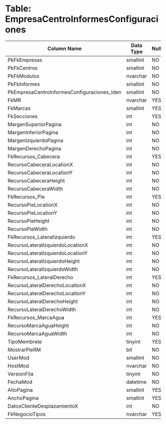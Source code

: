 # Table: EmpresaCentroInformesConfiguraciones

| Column Name | Data Type | Nullable |
|-------------|-----------|----------|
| PkFkEmpresas | smallint | NO |
| PkFkCentros | smallint | NO |
| PkFkModulos | nvarchar | NO |
| PkFkInformes | smallint | NO |
| PkEmpresaCentroInformesConfiguraciones_Iden | smallint | NO |
| FkMR | nvarchar | YES |
| FkMarcas | smallint | YES |
| FkSecciones | int | YES |
| MargenSuperiorPagina | int | NO |
| MargenInferiorPagina | int | NO |
| MargenIzquierdoPagina | int | NO |
| MargenDerechoPagina | int | NO |
| FkRecursos_Cabecera | int | YES |
| RecursoCabeceraLocationX | int | NO |
| RecursoCabeceraLocationY | int | NO |
| RecursoCabeceraHeight | int | NO |
| RecursoCabeceraWidth | int | NO |
| FkRecursos_Pie | int | YES |
| RecursoPieLocationX | int | NO |
| RecursoPieLocationY | int | NO |
| RecursoPieHeight | int | NO |
| RecursoPieWidth | int | NO |
| FkRecursos_LateralIzquierdo | int | YES |
| RecursoLateralIzquierdoLocationX | int | NO |
| RecursoLateralIzquierdoLocationY | int | NO |
| RecursoLateralIzquierdoHeight | int | NO |
| RecursoLateralIzquierdoWidth | int | NO |
| FkRecursos_LateralDerecho | int | YES |
| RecursoLateralDerechoLocationX | int | NO |
| RecursoLateralDerechoLocationY | int | NO |
| RecursoLateralDerechoHeight | int | NO |
| RecursoLateralDerechoWidth | int | NO |
| FkRecursos_MarcaAgua | int | YES |
| RecursoMarcaAguaHeight | int | NO |
| RecursoMarcaAguaWidth | int | NO |
| TipoMembrete | tinyint | YES |
| MostrarPieRM | bit | NO |
| UserMod | smallint | NO |
| HostMod | nvarchar | NO |
| VersionFila | tinyint | NO |
| FechaMod | datetime | NO |
| AltoPagina | smallint | YES |
| AnchoPagina | smallint | YES |
| DatosClienteDesplazamientoX | int | NO |
| FkNegocioTipos | nvarchar | YES |
